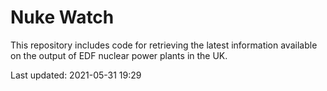 # Nuke Watch

This repository includes code for retrieving the latest information available on the output of EDF nuclear power plants in the UK.

Last updated: 2021-05-31 19:29